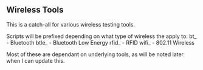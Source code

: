 ## Wireless Tools
This is a catch-all for various wireless testing tools.

Scripts will be prefixed depending on what type of wireless the apply to:
bt_   - Bluetooth
btle_ - Bluetooth Low Energy
rfid_ - RFID
wifi_ - 802.11 Wireless

Most of these are dependant on underlying tools, as will be noted later 
when I can update this.
